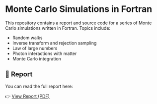 # Monte Carlo Simulations in Fortran

This repository contains a report and source code for a series of Monte Carlo simulations written in Fortran. Topics include:

- Random walks
- Inverse transform and rejection sampling
- Law of large numbers
- Photon interactions with matter
- Monte Carlo integration

## 📄 Report

You can read the full report here:

👉 [View Report (PDF)](./report.pdf)
